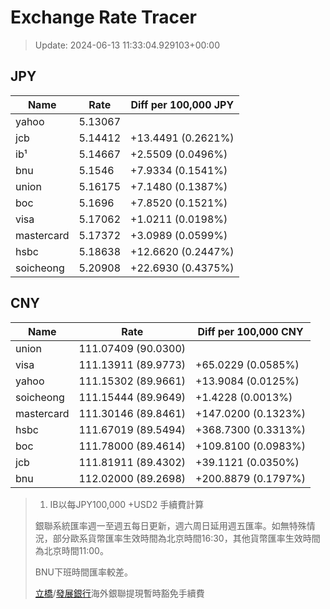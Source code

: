 # Exchange Rate Tracer

> Update: 2024-06-13 11:33:04.929103+00:00

## JPY

| Name       |    Rate | Diff per 100,000 JPY   |
|------------|---------|------------------------|
| yahoo      | 5.13067 |                        |
| jcb        | 5.14412 | +13.4491 (0.2621%)     |
| ib¹        | 5.14667 | +2.5509 (0.0496%)      |
| bnu        | 5.1546  | +7.9334 (0.1541%)      |
| union      | 5.16175 | +7.1480 (0.1387%)      |
| boc        | 5.1696  | +7.8520 (0.1521%)      |
| visa       | 5.17062 | +1.0211 (0.0198%)      |
| mastercard | 5.17372 | +3.0989 (0.0599%)      |
| hsbc       | 5.18638 | +12.6620 (0.2447%)     |
| soicheong  | 5.20908 | +22.6930 (0.4375%)     |

## CNY

| Name       | Rate                | Diff per 100,000 CNY   |
|------------|---------------------|------------------------|
| union      | 111.07409	(90.0300) |                        |
| visa       | 111.13911	(89.9773) | +65.0229 (0.0585%)     |
| yahoo      | 111.15302	(89.9661) | +13.9084 (0.0125%)     |
| soicheong  | 111.15444	(89.9649) | +1.4228 (0.0013%)      |
| mastercard | 111.30146	(89.8461) | +147.0200 (0.1323%)    |
| hsbc       | 111.67019	(89.5494) | +368.7300 (0.3313%)    |
| boc        | 111.78000	(89.4614) | +109.8100 (0.0983%)    |
| jcb        | 111.81911	(89.4302) | +39.1121 (0.0350%)     |
| bnu        | 112.02000	(89.2698) | +200.8879 (0.1797%)    |


> 1. IB以每JPY100,000 +USD2 手續費計算
>
> 銀聯系統匯率週一至週五每日更新，週六周日延用週五匯率。如無特殊情況，部分歐系貨幣匯率生效時間為北京時間16:30，其他貨幣匯率生效時間為北京時間11:00。
>
> BNU下班時間匯率較差。
>
> [立橋](https://www.wlbank.com.mo/uploads/ueditor/file/20181211/1544536513900230.pdf)/[發展銀行](https://www.mdb.com.mo/Service_Charges_20230728.pdf)海外銀聯提現暫時豁免手續費

